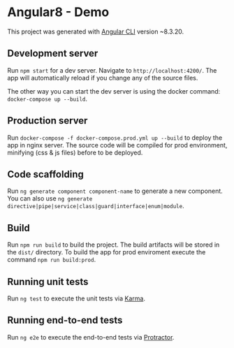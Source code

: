 # Angular8 - Demo

This project was generated with [Angular CLI](https://github.com/angular/angular-cli) version ~8.3.20.

## Development server

Run `npm start` for a dev server. Navigate to `http://localhost:4200/`. The app will automatically reload if you change any of the source files.

The other way you can start the dev server is using the docker command: `docker-compose up --build`.

## Production server

Run `docker-compose -f docker-compose.prod.yml up --build` to deploy the app in nginx server.
The source code will be compiled for prod environment, minifying (css & js files) before to be deployed.

## Code scaffolding

Run `ng generate component component-name` to generate a new component. You can also use `ng generate directive|pipe|service|class|guard|interface|enum|module`.

## Build

Run `npm run build` to build the project. The build artifacts will be stored in the `dist/` directory. To build the app for prod enviroment execute the command `npm run build:prod`.

## Running unit tests

Run `ng test` to execute the unit tests via [Karma](https://karma-runner.github.io).

## Running end-to-end tests

Run `ng e2e` to execute the end-to-end tests via [Protractor](http://www.protractortest.org/).
